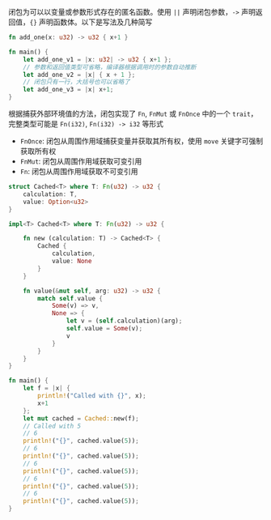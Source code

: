 闭包为可以以变量或参数形式存在的匿名函数。使用 `||` 声明闭包参数，`->` 声明返回值，`{}` 声明函数体。以下是写法及几种简写

```rust
fn add_one(x: u32) -> u32 { x+1 }

fn main() {
    let add_one_v1 = |x: u32| -> u32 { x+1 };
    // 参数和返回值类型可省略，编译器根据调用时的参数自动推断
    let add_one_v2 = |x| { x + 1 };
    // 闭包只有一行，大括号也可以省略了
    let add_one_v3 = |x| x+1;
}
```

根据捕获外部环境值的方法，闭包实现了 `Fn`, `FnMut` 或 `FnOnce` 中的一个 `trait`，完整类型可能是 `Fn(i32)`, `Fn(i32) -> i32` 等形式
 - `FnOnce`: 闭包从周围作用域捕获变量并获取其所有权，使用 `move` 关键字可强制获取所有权
 - `FnMut`: 闭包从周围作用域获取可变引用
 - `Fn`: 闭包从周围作用域获取不可变引用

```rust
struct Cached<T> where T: Fn(u32) -> u32 {
    calculation: T,
    value: Option<u32>
}

impl<T> Cached<T> where T: Fn(u32) -> u32 {

    fn new (calculation: T) -> Cached<T> {
        Cached {
            calculation,
            value: None
        }
    }

    fn value(&mut self, arg: u32) -> u32 {
        match self.value {
            Some(v) => v,
            None => {
                let v = (self.calculation)(arg);
                self.value = Some(v);
                v
            }
        }
    }
}

fn main() {
    let f = |x| {
        println!("Called with {}", x);
        x+1
    };
    let mut cached = Cached::new(f);
    // Called with 5
    // 6
    println!("{}", cached.value(5));
    // 6
    println!("{}", cached.value(5));
    // 6
    println!("{}", cached.value(5));
    // 6
    println!("{}", cached.value(5));
    // 6
    println!("{}", cached.value(5));
}
```

